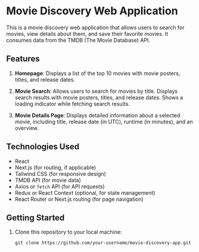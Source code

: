 # Movie Discovery Web Application

This is a movie discovery web application that allows users to search for movies, view details about them, and save their favorite movies. It consumes data from the TMDB (The Movie Database) API.

## Features

1. **Homepage**: Displays a list of the top 10 movies with movie posters, titles, and release dates.

2. **Movie Search**: Allows users to search for movies by title. Displays search results with movie posters, titles, and release dates. Shows a loading indicator while fetching search results.

3. **Movie Details Page**: Displays detailed information about a selected movie, including title, release date (in UTC), runtime (in minutes), and an overview.

## Technologies Used

- React
- Next.js (for routing, if applicable)
- Tailwind CSS (for responsive design)
- TMDB API (for movie data)
- Axios or `fetch` API (for API requests)
- Redux or React Context (optional, for state management)
- React Router or Next.js routing (for page navigation)

## Getting Started

1. Clone this repository to your local machine:

   ```shell
   git clone https://github.com/your-username/movie-discovery-app.git
   ```
